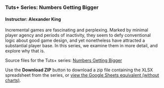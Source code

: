 ### Tuts+ Series: Numbers Getting Bigger

#### Instructor: Alexander King

Incremental games are fascinating and perplexing. Marked by minimal player agency and periods of inactivity, they seem to defy conventional logic about good game design, and yet nonetheless have attracted a substantial player base. In this series, we examine them in more detail, and explore why that is.

Source files for the Tuts+ series: [Numbers Getting Bigger](http://gamedevelopment.tutsplus.com/series/numbers-getting-bigger--cms-847)

Use the **Download ZIP** button to download a zip file containing the XLSX spreadsheet from the series, or [view the Google Sheets equivalent (without charts)](https://docs.google.com/spreadsheets/d/13hCREitCCwD_hAp6ErlIMtkpto_KjqAqgcwQsB5cY40/edit#gid=0).
